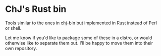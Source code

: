 # ChJ's Rust bin

Tools similar to the ones in [chj-bin](https://github.com/pflanze/chj-bin) but implemented in Rust instead of Perl or shell.

Let me know if you'd like to package some of these in a distro, or would otherwise like to separate them out. I'll be happy to move them into their own repository.
